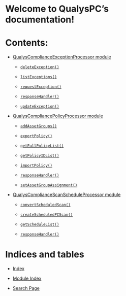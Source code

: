 <!-- QualysPC documentation master file, created by
sphinx-quickstart on Wed May 31 16:56:48 2023.
You can adapt this file completely to your liking, but it should at least
contain the root `toctree` directive. -->
# Welcome to QualysPC’s documentation!

# Contents:

* [QualysComplianceExceptionProcessor module](QualysComplianceExceptionProcessor.md)

    * [`deleteException()`](QualysComplianceExceptionProcessor.md#QualysComplianceExceptionProcessor.deleteException)

    * [`listExceptions()`](QualysComplianceExceptionProcessor.md#QualysComplianceExceptionProcessor.listExceptions)

    * [`requestException()`](QualysComplianceExceptionProcessor.md#QualysComplianceExceptionProcessor.requestException)

    * [`responseHandler()`](QualysComplianceExceptionProcessor.md#QualysComplianceExceptionProcessor.responseHandler)

    * [`updateException()`](QualysComplianceExceptionProcessor.md#QualysComplianceExceptionProcessor.updateException)

* [QualysCompliancePolicyProcessor module](QualysCompliancePolicyProcessor.md)

    * [`addAssetGroups()`](QualysCompliancePolicyProcessor.md#QualysCompliancePolicyProcessor.addAssetGroups)

    * [`exportPolicy()`](QualysCompliancePolicyProcessor.md#QualysCompliancePolicyProcessor.exportPolicy)

    * [`getFullPolicyList()`](QualysCompliancePolicyProcessor.md#QualysCompliancePolicyProcessor.getFullPolicyList)

    * [`getPolicyIDList()`](QualysCompliancePolicyProcessor.md#QualysCompliancePolicyProcessor.getPolicyIDList)

    * [`importPolicy()`](QualysCompliancePolicyProcessor.md#QualysCompliancePolicyProcessor.importPolicy)

    * [`responseHandler()`](QualysCompliancePolicyProcessor.md#QualysCompliancePolicyProcessor.responseHandler)

    * [`setAssetGroupAssignment()`](QualysCompliancePolicyProcessor.md#QualysCompliancePolicyProcessor.setAssetGroupAssignment)

* [QualysComplianceScanScheduleProcessor module](QualysComplianceScanScheduleProcessor.md)

    * [`convertScheduledScan()`](QualysComplianceScanScheduleProcessor.md#QualysComplianceScanScheduleProcessor.convertScheduledScan)

    * [`createScheduledPCScan()`](QualysComplianceScanScheduleProcessor.md#QualysComplianceScanScheduleProcessor.createScheduledPCScan)

    * [`getScheduleList()`](QualysComplianceScanScheduleProcessor.md#QualysComplianceScanScheduleProcessor.getScheduleList)

    * [`responseHandler()`](QualysComplianceScanScheduleProcessor.md#QualysComplianceScanScheduleProcessor.responseHandler)

# Indices and tables

* [Index](genindex)

* [Module Index](py-modindex)

* [Search Page](search)
